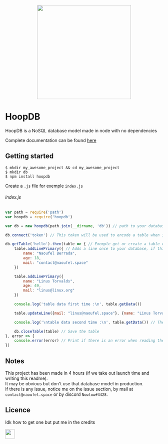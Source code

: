 <p align="center">
    <img src="http://naoufel.space/images/hoop/logo_white.png" width=300 />
</p>

# HoopDB

HoopDB is a NoSQL database model made in node with no dependencies

Complete documentation can be found [here](http://naoufel.space/hoop)

## Getting started
```
$ mkdir my_awesome_project && cd my_awesome_project
$ mkdir db
$ npm install hoopdb
```

Create a `.js` file for exemple `index.js`

###### index.js
```javascript
var path = require('path')
var hoopdb = require('hoopdb')

var db = new hoopdb(path.join(__dirname, 'db')) // path to your database

db.connect('token') // This token will be used to encode a table when it's created and to decode one when it's loaded

db.getTable('hello').then(table => { // Exemple get or create a table called 'hello'
    table.addLinePrimary({ // Adds a line once to your database, if this one exists, will do nothing
        name: "Naoufel Berrada",
        age: 18,
        mail: "contact@naoufel.space"
    })

    table.addLinePrimary({
        name: "Linus Torvalds",
        age: 49,
        mail: "linus@linux.org"
    })

    console.log('table data first time :\n', table.getData())

    table.updateLine({mail: "linus@naoufel.space"}, {name: "Linus Torvalds"}) // Updates mail at 'Linus Torvalds' line

    console.log('\ntable data second time :\n', table.getData()) // The data may have changed

    db.closeTable(table) // Save the table
}, error => {
    console.error(error) // Print if there is an error when reading the table
})
```

## Notes
This project has been made in 4 hours (if we take out launch time and writing this readme).<br>
It may be obvious but don't use that database model in production.<br>
If there is any issue, notice me on the issue section, by mail at `contact@naoufel.space` or by discord `Nowlow#4428`.<br>

## Licence
Idk how to get one but put me in the credits

<img src="http://naoufel.space/images/hoop/logo_black_nt.svg" width=30 />
